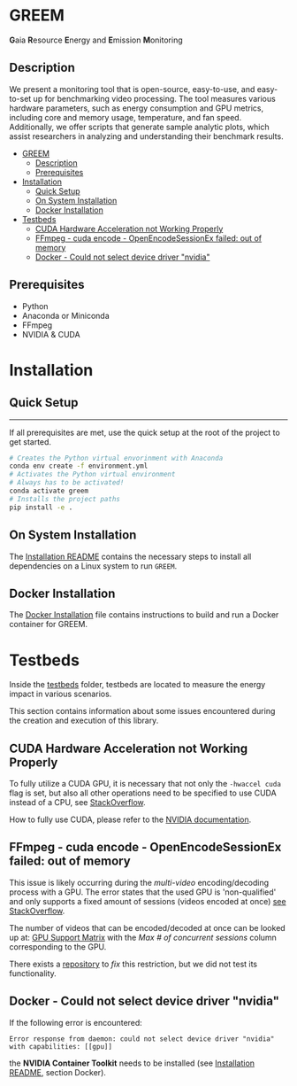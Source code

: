 # GREEM

**G**aia **R**esource **E**nergy and **E**mission **M**onitoring

## Description

We present a monitoring tool that is open-source, easy-to-use, and easy-to-set up for benchmarking video processing. The tool measures various hardware parameters, such as energy consumption and GPU metrics, including core and memory usage, temperature, and fan speed. Additionally, we offer scripts that generate sample analytic plots, which assist researchers in analyzing and understanding their benchmark results.

<!-- Explain the advantages of using this tool -->

- [GREEM](#greem)
  - [Description](#description)
  - [Prerequisites](#prerequisites)
- [Installation](#installation)
  - [Quick Setup](#quick-setup)
  - [On System Installation](#on-system-installation)
  - [Docker Installation](#docker-installation)
- [Testbeds](#testbeds)
  - [CUDA Hardware Acceleration not Working Properly](#cuda-hardware-acceleration-not-working-properly)
  - [FFmpeg - cuda encode - OpenEncodeSessionEx failed: out of memory](#ffmpeg---cuda-encode---openencodesessionex-failed-out-of-memory)
  - [Docker - Could not select device driver "nvidia"](#docker---could-not-select-device-driver-nvidia)

## Prerequisites

- Python
- Anaconda or Miniconda
- FFmpeg
- NVIDIA & CUDA

# Installation

## Quick Setup

****
If all prerequisites are met, use the quick setup at the root of the project to get started.

```bash
# Creates the Python virtual envorinment with Anaconda
conda env create -f environment.yml
# Activates the Python virtual environment
# Always has to be activated!
conda activate greem
# Installs the project paths
pip install -e .
```

## On System Installation

The [Installation README](INSTALL.md) contains the necessary steps to install all dependencies on a Linux system to run `GREEM`.

## Docker Installation

The [Docker Installation](README.Docker.md) file contains instructions to build and run a Docker container for GREEM.

# Testbeds

Inside the [testbeds](greem/testbeds/TESTBEDS.md) folder, testbeds are located to measure the energy impact in various scenarios.

This section contains information about some issues encountered during the creation and execution of this library.

## CUDA Hardware Acceleration not Working Properly

To fully utilize a CUDA GPU, it is necessary that not only the `-hwaccel cuda` flag is set, but also all other operations need to be specified to use CUDA instead of a CPU, see [StackOverflow](https://stackoverflow.com/questions/44510765/gpu-accelerated-video-processing-with-ffmpeg).

How to fully use CUDA, please refer to the [NVIDIA documentation](https://docs.nvidia.com/video-technologies/video-codec-sdk/12.0/ffmpeg-with-nvidia-gpu/index.html).

## FFmpeg - cuda encode - OpenEncodeSessionEx failed: out of memory

This issue is likely occurring during the *multi-video* encoding/decoding process with a GPU.
The error states that the used GPU is 'non-qualified' and only supports a fixed amount of sessions (videos encoded at once) [see StackOverflow](https://stackoverflow.com/questions/46393526/ffmpeg-cuda-encode-openencodesessionex-failed-out-of-memory).

The number of videos that can be encoded/decoded at once can be looked up at: [GPU Support Matrix](https://developer.nvidia.com/video-encode-and-decode-gpu-support-matrix-new#Encoder) with the *Max \# of concurrent sessions* column corresponding to the GPU.

There exists a [repository](https://github.com/keylase/nvidia-patch) to *fix* this restriction, but we did not test its functionality.

## Docker - Could not select device driver "nvidia"

If the following error is encountered:

`Error response from daemon: could not select device driver "nvidia" with capabilities: [[gpu]]`

the **NVIDIA Container Toolkit** needs to be installed (see [Installation README](INSTALL.md), section Docker).
